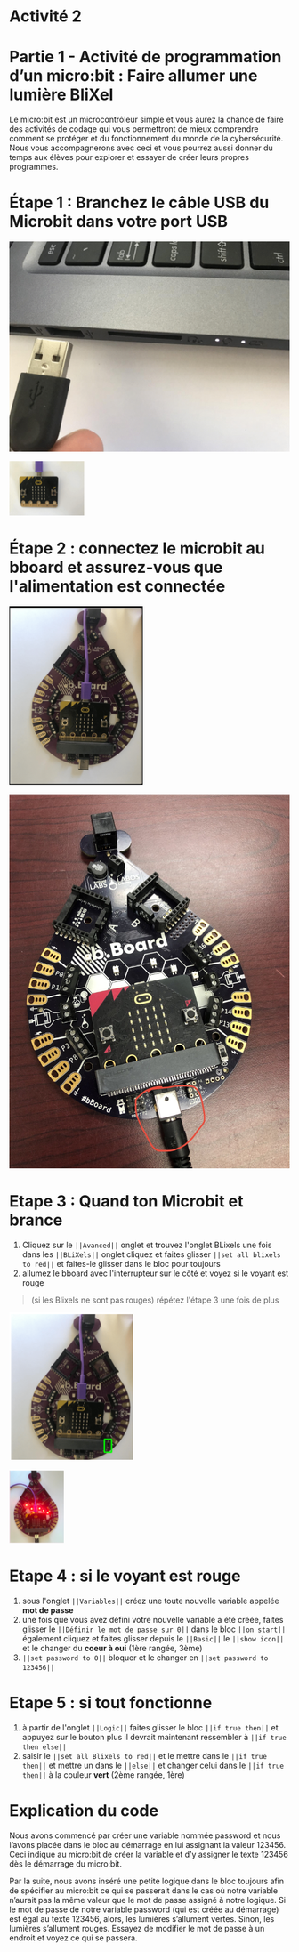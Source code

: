 # Activité 2

# Partie 1 - Activité de programmation d’un micro:bit : Faire allumer une lumière BliXel

Le micro:bit est un microcontrôleur simple et vous aurez la chance de faire des activités de codage qui vous permettront de mieux comprendre comment se protéger et du fonctionnement du monde de la cybersécurité. Nous vous accompagnerons avec ceci et vous pourrez aussi donner du temps aux élèves pour explorer et essayer de créer leurs propres programmes.
# Étape 1 : Branchez le câble USB du Microbit dans votre port USB

<!-- https://github.com/Brilliant-Labs/bboard-tuts-cybersecurity-3/blob/master/cybersec/activity-1/connect-microbit.gif?raw=true -->
![Click](https://github.com/Brilliant-Labs/bboard-tutorials-cybersecurity-v3/blob/main/Activity_1/connect-microbit.gif?raw=true "Click")

<!-- https://raw.githubusercontent.com/Brilliant-Labs/bboard-tutorials-cybersecurity-v3/main/Activity_1/micro.png -->
![click](https://raw.githubusercontent.com/Brilliant-Labs/bboard-tutorials-cybersecurity-v3/main/Activity_1/micro.png)

# Étape 2 : connectez le microbit au bboard et assurez-vous que l'alimentation est connectée

<!--https://raw.githubusercontent.com/Brilliant-Labs/bboard-tutorials-cybersecurity-v3/main/Activity_2/bborad.png -->
![Click](https://raw.githubusercontent.com/Brilliant-Labs/bboard-tutorials-cybersecurity-v3/main/Activity_2/bborad.png)

<!-- https://raw.githubusercontent.com/Brilliant-Labs/bboard-tutorials-cybersecurity-v3/main/Activity_2/b.Board_power.JPG -->
![Click](https://raw.githubusercontent.com/Brilliant-Labs/bboard-tutorials-cybersecurity-v3/main/Activity_2/b.Board_power.JPG)

# Etape 3 : Quand ton Microbit et brance 
1. Cliquez sur le ``||Avanced||`` onglet et trouvez l'onglet BLixels une fois dans les ``||BLiXels||`` onglet cliquez et faites glisser ``||set all blixels to red||`` et faites-le glisser dans le bloc pour toujours
2. allumez le bboard avec l'interrupteur sur le côté et voyez si le voyant est rouge
> (si les Blixels ne sont pas rouges) répétez l'étape 3 une fois de plus
<!-- https://raw.githubusercontent.com/Brilliant-Labs/bboard-tutorials-cybersecurity-v3/main/Activity_2/image%20(1).png -->
![Click](https://raw.githubusercontent.com/Brilliant-Labs/bboard-tutorials-cybersecurity-v3/main/Activity_2/image%20(1).png)

<!-- https://raw.githubusercontent.com/Brilliant-Labs/bboard-tutorials-cybersecurity-v3/main/Activity_2/image%20(2).png -->
![Click](https://raw.githubusercontent.com/Brilliant-Labs/bboard-tutorials-cybersecurity-v3/main/Activity_2/image%20(2).png)

# Etape 4 : si le voyant est rouge
1. sous l'onglet ``||Variables||`` créez une toute nouvelle variable appelée **mot de passe**
2. une fois que vous avez défini votre nouvelle variable a été créée, faites glisser le ``||Définir le mot de passe sur 0||`` dans le bloc ``||on start||`` également cliquez et faites glisser depuis le ``||Basic||`` le ``||show icon||`` et le changer du **coeur à oui** (1ère rangée, 3ème)
3. ``||set password to 0||`` bloquer et le changer en ``||set password to 123456||``

# Etape 5 : si tout fonctionne
1. à partir de l'onglet ``||Logic||`` faites glisser le bloc ``||if true then||`` et appuyez sur le bouton plus il devrait maintenant ressembler à ``||if true then else||``
2. saisir le  ``||set all Blixels to red||`` et le mettre dans le ``||if true then||`` et mettre un dans le ``||else||`` et changer celui dans le ``||if true then||`` à la couleur **vert** (2ème rangée, 1ère)

# Explication du code
Nous avons commencé par créer une variable nommée password et nous l’avons placée dans le bloc au démarrage en lui assignant la valeur 123456. Ceci indique au micro:bit de créer la variable et d’y assigner le texte 123456 dès le démarrage du micro:bit.

Par la suite, nous avons inséré une petite logique dans le bloc toujours afin de spécifier au micro:bit ce qui se passerait dans le cas où notre variable n’aurait pas la même valeur que le mot de passe assigné à notre logique. Si le mot de passe de notre variable password (qui est créée au démarrage) est égal au texte 123456, alors, les lumières s’allument vertes. Sinon, les lumières s’allument rouges. Essayez de modifier le mot de passe à un endroit et voyez ce qui se passera.
